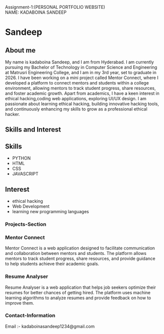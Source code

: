 Assignment-1:(PERSONAL PORTFOLIO WEBSITE)
<br>
 NAME: KADABOINA SANDEEP
                             
<!DOCTYPE html>
<html lang="en">
<head>
<meta charset="UTF-8">
<meta name="viewport" content="width=device-width, initial-scale=1.0">
<title>sandeep-Portfolio</title>
</head>
<body>
<h1>Sandeep</h1>
<div>
<h2>About me</h2>
<p>My name is kadaboina Sandeep, and I am from Hyderabad. I am currently pursuing my 
Bachelor of Technology in Computer Science and Engineering at Matrusri Engineering 
College, and I am in my 3rd year, set to graduate in 2026. I have been working on a mini 
project called Mentor Connect, where I developed a platform to connect mentors and 
students within a college environment, allowing mentors to track student progress, share 
resources, and foster academic growth.
Apart from academics, I have a keen interest in  ethical hacking,coding web applications, exploring 
UI/UX design. 
  I am passionate about learning ethical hacking, building innovative hacking tools, and 
continuously enhancing my skills to grow as a professional ethical hacker.</p>
</div>
<div>
<h2>Skills and Interest</h2>
<h2>Skills</h2>
<ul>
<li>PYTHON</li>
<li>HTML</li>
<li>CSS</li>
<li>JAVASCRIPT</li> 
</ul>
<h2>Interest</h2>
<ul>
<li>ethical hacking</li>
<li>Web Development</li>
<li>learning new programming languages</li>
</ul>
</div>
<div>
<h3>Projects-Section</h3>
<h3>Mentor Connect</h3>
<p>Mentor Connect is a web application designed to facilitate communication and 
collaboration between mentors and students. The platform allows mentors to track student 
progress, share resources, and provide guidance to help students achieve their academic 
goals.</p>
<h3>Resume Analyser</h3>
<p>Resume Analyser is a web application that helps job seekers optimize their resumes 
for better chances of getting hired. The platform uses machine learning algorithms to 
analyze resumes and provide feedback on how to improve them.</p>
</div>
<section>
<h3>Contact-Information</h3>
<p>Email :- kadaboinasandeep1234@gmail.com</p>

</section>
</body>
</html>
